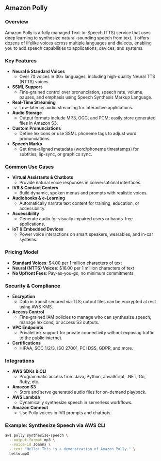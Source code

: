 ## Amazon Polly

### Overview  
Amazon Polly is a fully managed Text-to-Speech (TTS) service that uses deep learning to synthesize natural-sounding speech from text. It offers dozens of lifelike voices across multiple languages and dialects, enabling you to add speech capabilities to applications, devices, and systems.

### Key Features  
- **Neural & Standard Voices**  
  - Over 70 voices in 30+ languages, including high-quality Neural TTS (NTTS) voices.  
- **SSML Support**  
  - Fine-grained control over pronunciation, speech rate, volume, pauses, and emphasis using Speech Synthesis Markup Language.  
- **Real-Time Streaming**  
  - Low-latency audio streaming for interactive applications.  
- **Audio Storage**  
  - Output formats include MP3, OGG, and PCM; easily store generated files in Amazon S3.  
- **Custom Pronunciations**  
  - Define lexicons or use SSML phoneme tags to adjust word pronunciations.  
- **Speech Marks**  
  - Get time-aligned metadata (word/phoneme timestamps) for subtitles, lip-sync, or graphics sync.

### Common Use Cases  
- **Virtual Assistants & Chatbots**  
  - Provide natural voice responses in conversational interfaces.  
- **IVR & Contact Centers**  
  - Build dynamic, spoken menus and prompts with realistic voices.  
- **Audiobooks & e-Learning**  
  - Automatically narrate text content for training, education, or accessibility.  
- **Accessibility**  
  - Generate audio for visually impaired users or hands-free applications.  
- **IoT & Embedded Devices**  
  - Power voice interactions on smart speakers, wearables, and in-car systems.

### Pricing Model  
- **Standard Voices**: \$4.00 per 1 million characters of text  
- **Neural (NTTS) Voices**: \$16.00 per 1 million characters of text  
- **No Upfront Fees**: Pay-as-you-go, no minimum commitments

### Security & Compliance  
- **Encryption**  
  - Data in transit secured via TLS; output files can be encrypted at rest using AWS KMS.  
- **Access Control**  
  - Fine-grained IAM policies to manage who can synthesize speech, manage lexicons, or access S3 outputs.  
- **VPC Endpoints**  
  - PrivateLink support for private connectivity without exposing traffic to the public internet.  
- **Certifications**  
  - HIPAA, SOC 1/2/3, ISO 27001, PCI DSS, GDPR, and more.

### Integrations  
- **AWS SDKs & CLI**  
  - Programmatic access from Java, Python, JavaScript, .NET, Go, Ruby, etc.  
- **Amazon S3**  
  - Store and serve generated audio files for on-demand playback.  
- **AWS Lambda**  
  - Dynamically synthesize speech in serverless workflows.  
- **Amazon Connect**  
  - Use Polly voices in IVR prompts and chatbots.

### Example: Synthesize Speech via AWS CLI  
```bash
aws polly synthesize-speech \
  --output-format mp3 \
  --voice-id Joanna \
  --text "Hello! This is a demonstration of Amazon Polly." \
  hello.mp3
